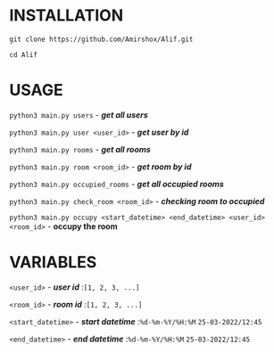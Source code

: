<h1>INSTALLATION</h1>

`git clone https://github.com/Amirshox/Alif.git`

`cd Alif`

<h1>USAGE</h1>

`python3 main.py users` - **_get all users_**

`python3 main.py user <user_id>` - **_get user by id_**

`python3 main.py rooms` - **_get all rooms_**

`python3 main.py room <room_id>` - **_get room by id_**

`python3 main.py occupied_rooms` - **_get all occupied rooms_**

`python3 main.py check_room <room_id>` - **_checking room to occupied_**

`python3 main.py occupy <start_datetime> <end_datetime> <user_id> <room_id>` - **occupy the room**


<h1>VARIABLES</h1>

`<user_id>` - **_user id_**  :`[1, 2, 3, ...]`

`<room_id>` - **_room id_**  :`[1, 2, 3, ...]`

`<start_datetime>` - **_start datetime_**  :`%d-%m-%Y/%H:%M` `25-03-2022/12:45`

`<end_datetime>` - **_end datetime_**  :`%d-%m-%Y/%H:%M` `25-03-2022/12:45`
